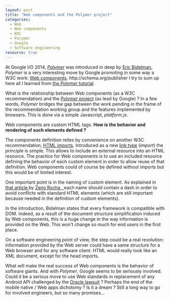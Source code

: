 ```yaml
---
layout: post
title: "Web components and the Polymer project"
categories: 
  - Web
  - Web components
  - W3C
  - Polymer
  - Google
  - Software engineering
resource: true
---
```


<p>
At 
<span itemprop="about" itemscope itemtype="http://schema.org/Event">
	<meta itemprop="startDate" content="2014-06-24" />
	<meta itemprop="endDate" content="2014-06-26" />
	<span itemprop="name">Google I/O 2014</span>, 
	<span itemprop="subEvent" itemtype="http://schema.org/Event">
		<em><a itemprop="url" href="http://www.youtube.com/watch?v=8OJ7ih8EE7s">Polymer</a></em>
		<meta itemprop="name" content="Polymer and Web Components change everything you know about Web development" />
		<meta itemprop="startDate" content="2014-06-25T01:00" />
		<meta itemprop="endDate" content="2014-06-25T01:45" />
	</span>
	was introduced in deep 
	by 
	<span itemprop="performer" itemscope itemtype="http://schema.org/Person" itemid="#bidelman">
		<link itemprop="sameAs" href="https://plus.google.com/+EricBidelman/posts"></link>
		<a itemprop="sameAs" href="https://twitter.com/ebidel">
			<span itemprop="name"> 
				<span itemprop="givenName">Eric</span>
				<span itemprop="familyName">Bidelman</span>.
			</span>
		</a>
	</span>	 
	<span itemprop="organizer" itemscope itemtype="http://schema.org/Organization" itemid="#goog">
		<meta itemprop="legalName" content="Google inc." />
		<link itemprop="sameAs" href="http://www.google.com"></link>
		<link itemprop="sameAs" href="http://en.wikipedia.org/wiki/Google"></link>
	</span>
</span>
<span itemprop="about" itemscope itemtype="http://schema.org/Code">
	<em>Polymer</em>
	<meta itemprop="url" content="https://www.polymer-project.org/">
	<meta itemprop="codeRepository" content="https://github.com/Polymer/">
	is a very interesting move by 
	<link itemprop="sameAs" href="#goog">Google</link>
</span> 
promoting in some way a W3C work: 
<span itemprop="about" itemscope itemtype="http://schema.org/TechArticle">
	<a itemprop="url" href="http://www.w3.org/TR/custom-elements/">Web components</a>.
	<span itemprop="publisher" itemscope itemtype="http://schema.org/Organization">
		<meta itemprop="legalName" content="World Wide Web Consortium" />
		<link itemprop="sameAs" href="http://www.w3.org/"></link>
		<link itemprop="sameAs" href="http://en.wikipedia.org/wiki/World_Wide_Web_Consortium"></link>
	</span>
	http://schema.org/publisher 
I try to sum up here all I learned from <a href="https://www.polymer-project.org/docs/start/tutorial/intro.html">the <em>Polymer</em> tutorial</a>.
</p>
<p>
What is the relationship between Web components (as a W3C recommendation) and the <a href="http://polymer-project.org/"><em>Polymer</em> project</a> (as lead by Google) ? In a few words, <em>Polymer</em> bridges the gap between the work pending in the frame of the recommendation working group and the features implemented by browsers. This is done via a simple Javascript, <em>platform.js</em>.
</p>
<p>
Web components are custom HTML tags. <b>How is the behavior and rendering of such elements defined ?</b>
</p>
<p>
The components definition relies by convenience on another W3C recommendation, <a href="http://www.w3.org/TR/html-imports/">HTML imports</a>. Introduced as a new <a href="http://www.w3.org/TR/html5/links.html#linkTypes">link type</a> (<em>import</em>) the principle is simple. This allows to include an external resource into an HTML resource. The practice for Web components is to use an included resource defining the behavior of each custom element in order to allow reuse of that definition. Web components could of course be defined without imports but this would be of limited interest.
</p>
<p>
One important point is in the naming of custom element. As explained in 
<span itemprop="citation" itemscope itemtype="http://schema.org/Article">
			<a itemprop="sameAs" href="http://webcomponents.org/articles/how-should-i-name-my-element/">
			    that article
				<em><meta itemprop="name" content="How should I name my element?" /></em>
			</a>
			by 
			<span itemprop="author" itemscope itemtype="http://schema.org/Person">
				<a itemprop="sameAs" href="https://twitter.com/zenorocha">
						<span itemprop="name">
						<span itemprop="givenName">Zeno</span> 
						<span itemprop="familyName">Rocha</span>
					</span>,
			  	</a>
			  	<link itemprop="sameAs" href="https://github.com/zenorocha"></link>
			  	<span itemprop="memberOf" itemscope itemtype="http://schema.org/Organization" itemid="#goog">
					<meta itemprop="legalName" content="Liferay, Inc." />
					<link itemprop="sameAs" href="http://www.liferay.com/"></link>
				</span>
				<span itemprop="memberOf" itemscope itemtype="http://schema.org/Organization" itemid="#goog">
					<meta itemprop="legalName" content=" Google Developer Experts program" />
					<link itemprop="sameAs" href="https://developers.google.com/experts/"></link>
				</span>
			</span>
		</span> each name should contain a dash in order to avoid conflicts with standard HTML elements (which are still important because needed in the definition of custom elements).
</p>
<p>
In the introduction, <link itemprop="sameAs" href="#bidelman">Bidelman</link> states that every framework is compatible with DOM. Indeed, as a result of the document structure simplification induced by Web components, this is a huge change in the way information is provided on the Web. This won't change so much for end users in the first place.
</p>
<p>
On a software engineering point of view, the step could be a real revolution: information provided by the Web server could have a same structure for a Web browser and for any software client. HTML would really look like an XML document, except for the head imports.
</p>
<p>
What will make the real success of Web components is the behavior of software giants. And with <em>Polymer</em>, Google seems to be seriously involved. Could it be a serious move to use Web standards in replacement of any Android API challenged by the <a href="http://www.google.fr/url?sa=t&rct=j&q=&esrc=s&source=web&cd=1&cad=rja&uact=8&ved=0CCEQFjAA&url=http%3A%2F%2Fen.wikipedia.org%2Fwiki%2FOracle_v._Google&ei=GoNPVJr-KIfeaM69gsgJ&usg=AFQjCNGcs0490Akq-aklYP09IHZlns9imA&bvm=bv.77880786,d.d2s">Oracle lawsuit</a> ? Perhaps the end of the mobile native / Web apps dichotomy ? Is it a dream ? Still a long way to go for involved engineers, but so many promises...
</p>